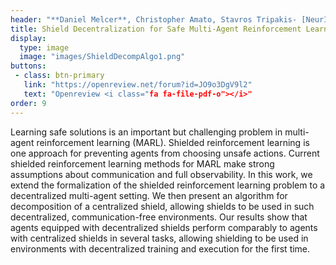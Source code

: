 ```yaml
---
header: "**Daniel Melcer**, Christopher Amato, Stavros Tripakis- [NeurIPS 2022](https://openreview.net/forum?id=JO9o3DgV9l2) **Oral (1.9% acceptance rate)**"
title: Shield Decentralization for Safe Multi-Agent Reinforcement Learning
display:
  type: image
  image: "images/ShieldDecompAlgo1.png"
buttons:
 - class: btn-primary
   link: "https://openreview.net/forum?id=JO9o3DgV9l2"
   text: "Openreview <i class="fa fa-file-pdf-o"></i>"
order: 9
---
```


Learning safe solutions is an important but challenging problem in multi-agent reinforcement learning (MARL). Shielded reinforcement learning is one approach for preventing agents from choosing unsafe actions. Current shielded reinforcement learning methods for MARL make strong assumptions about communication and full observability. In this work, we extend the formalization of the shielded reinforcement learning problem to a decentralized multi-agent setting. We then present an algorithm for decomposition of a centralized shield, allowing shields to be used in such decentralized, communication-free environments. Our results show that agents equipped with decentralized shields perform comparably to agents with centralized shields in several tasks, allowing shielding to be used in environments with decentralized training and execution for the first time.

